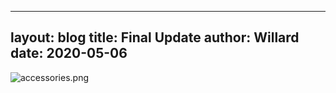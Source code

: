 
---
layout: blog
title: Final Update
author: Willard
date: 2020-05-06
---


![accessories.png]({{site.baseurl}}/assets/unity_screenshots/accessories.png)



